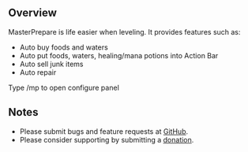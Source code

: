 Overview
--------

MasterPrepare is life easier when leveling. It provides features such as:

-   Auto buy foods and waters
-   Auto put foods, waters, healing/mana potions into Action Bar
-   Auto sell junk items
-   Auto repair

Type /mp to open configure panel

Notes
-----

-   Please submit bugs and feature requests at [GitHub](https://github.com/markgravity/wow-master-prepare). 
-   Please consider supporting by submitting a [donation](https://paypal.me/markgravity?locale.x=en_US).
